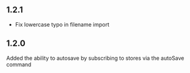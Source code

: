 
## 1.2.1
- Fix lowercase typo in filename import

## 1.2.0
Added the ability to autosave by subscribing to stores via the autoSave command